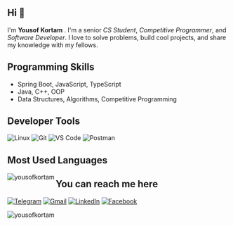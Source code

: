 ## Hi 👋
I'm **Yousof Kortam** . I'm a senior _CS Student_, _Competitive Programmer_, and _Software Developer_. I love to solve problems, build cool projects, and share my knowledge with my fellows.

## Programming Skills
- Spring Boot, JavaScript, TypeScript
- Java, C++, OOP
- Data Structures, Algorithms, Competitive Programming

## Developer Tools
![Linux](https://img.shields.io/badge/Linux-FCC624?style=for-the-badge&logo=linux&logoColor=black)
![Git](https://img.shields.io/badge/GIT-E44C30?style=for-the-badge&logo=git&logoColor=white)
![VS Code](https://img.shields.io/badge/Visual_Studio_Code-0078D4?style=for-the-badge&logo=visual%20studio%20code&logoColor=white)
![Postman](https://img.shields.io/badge/Postman-FF6C37?style=for-the-badge&logo=Postman&logoColor=white)

## Most Used Languages
<p><img align="left" src="https://github-readme-stats.vercel.app/api/top-langs?username=yousofkortam&show_icons=true&locale=en&layout=compact" alt="yousofkortam" /></p>

## You can reach me here
[![Telegram](https://img.shields.io/badge/-TELEGRAM-2CA5E0?style=for-the-badge&logo=telegram&logoColor=white)](https://t.me/yousofkortam)
[![Gmail](https://img.shields.io/badge/-GMAIL-D14836?style=for-the-badge&logo=gmail&logoColor=white)](mailto:yousofkortam@gmail.com)
[![LinkedIn](https://img.shields.io/badge/-LINKEDIN-0077B5?style=for-the-badge&logo=linkedin&logoColor=white)](https://www.linkedin.com/in/yousofkortam)
[![Facebook](https://img.shields.io/badge/-FACEBOOK-%231877F2.svg?style=for-the-badge&logo=facebook&logoColor=white)](https://www.facebook.com/yousofkortam)


<img src="https://komarev.com/ghpvc/?username=yousofkortam&label=Profile%20views&color=0e75b6&style=flat" alt="yousofkortam" />

